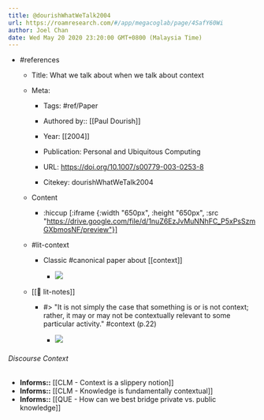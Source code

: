 ```yaml
---
title: @dourishWhatWeTalk2004
url: https://roamresearch.com/#/app/megacoglab/page/4SafY60Wi
author: Joel Chan
date: Wed May 20 2020 23:20:00 GMT+0800 (Malaysia Time)
---
```


- #references

    - Title: What we talk about when we talk about context

    - Meta:

        - Tags: #ref/Paper

        - Authored by::  [[Paul Dourish]]

        - Year: [[2004]]

        - Publication: Personal and Ubiquitous Computing

        - URL: https://doi.org/10.1007/s00779-003-0253-8

        - Citekey: dourishWhatWeTalk2004

    - Content

        - :hiccup [:iframe {:width "650px", :height "650px", :src "https://drive.google.com/file/d/1nuZ6EzJvMuNNhFC_P5xPsSzmGXbmosNF/preview"}]

    - #lit-context

        - Classic #canonical paper about [[context]]

            - ![](https://firebasestorage.googleapis.com/v0/b/firescript-577a2.appspot.com/o/imgs%2Fapp%2Fmegacoglab%2FjB4WPv_NGL.png?alt=media&token=cdbc182d-1e96-403b-91a3-133a24e209aa)

    - [[📝 lit-notes]]

        - #> "It is not simply the case that something is or is not context; rather, it may or may not be contextually relevant to some particular activity." #context (p.22)

            - ![](https://firebasestorage.googleapis.com/v0/b/firescript-577a2.appspot.com/o/imgs%2Fapp%2Fmegacoglab%2Faqn80NOXrD.png?alt=media&token=45ba2059-7ef5-4a27-a3b9-4294e98e3352)

###### Discourse Context

- **Informs::** [[CLM - Context is a slippery notion]]
- **Informs::** [[CLM - Knowledge is fundamentally contextual]]
- **Informs::** [[QUE - How can we best bridge private vs. public knowledge]]
